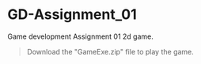 # GD-Assignment_01
Game development Assignment 01 2d game.
> Download the "GameExe.zip" file to play the game.
